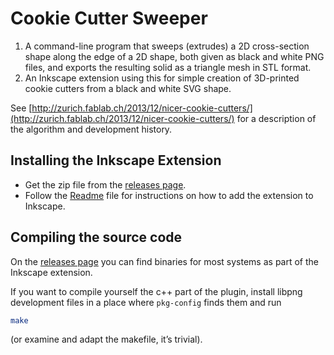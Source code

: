 # Cookie Cutter Sweeper

1. A command-line program that sweeps (extrudes) a 2D cross-section shape along the edge of a 2D shape, both given as black and white PNG files, and exports the resulting solid as a triangle mesh in STL format.
2. An Inkscape extension using this for simple creation of 3D-printed cookie cutters from a black and white SVG shape.

See [http://zurich.fablab.ch/2013/12/nicer-cookie-cutters/](http://zurich.fablab.ch/2013/12/nicer-cookie-cutters/) for a description of the algorithm and development history.

## Installing the Inkscape Extension

- Get the zip file from the [releases page](../../releases).
- Follow the [Readme](inkscape/readme.txt) file for instructions on how to add the extension to Inkscape.

## Compiling the source code

On the [releases page](https://github.com/cwalther/cookie-cutter-sweeper/releases) you can find binaries for most systems as part of the Inkscape extension.

If you want to compile yourself the c++ part of the plugin, install libpng development files in a place where `pkg-config` finds them and run

```sh
make
```

(or examine and adapt the makefile, it’s trivial).
